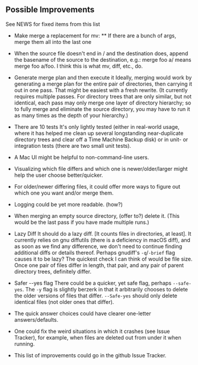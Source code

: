 ## Possible Improvements

See NEWS for fixed items from this list

* Make merge a replacement for mv:
  ** If there are a bunch of args, merge them all into the last one

* When the source file doesn't end in / and the destination does,
  append the basename of the source to the destination, e.g.:
    merge foo a/
  means merge foo a/foo.  I think this is what mv, diff, etc., do.


* Generate merge plan and then execute it
Ideally, merging would work by generating a merge plan for the entire
pair of directories, then carrying it out in one pass.  That might be
easiest with a fresh rewrite.  (It currently requires multiple passes.
For directory trees that are only similar, but not identical, each
pass may only merge one layer of directory hierarchy; so to fully
merge and eliminate the source directory, you may have to run it as
many times as the depth of your hierarchy.)

* There are 10 tests
It's only lightly tested (either in real-world usage, where it has
helped me clean up several longstanding near-duplicate directory trees
and clear off a Time Machine Backup disk) or in unit- or integration
tests (there are two small unit tests).

* A Mac UI might be helpful to non-command-line users.

* Visualizing which file differs and which one is newer/older/larger
might help the user choose better/quicker.

* For older/newer differing files, it could offer more ways to figure
out which one you want and/or merge them.

* Logging could be yet more readable. (how?)

* When merging an empty source directory, (offer to?) delete it.  (This
would be the last pass if you have made multiple runs.)

* Lazy Diff
It should do a lazy diff.  [It counts files in directories, at least].
It currently relies on gnu diffutils (there is a deficiency in macOS
diff), and as soon as we find any difference, we don't need to
continue finding additional diffs or details thereof.  Perhaps
gnudiff's `-q`/`-brief` flag causes it to be lazy?  The quickest check
I can think of would be file size.  Once one pair of files differ in
length, that pair, and any pair of parent directory trees, definitely
differ.

* Safer --yes flag
There could be a quicker, yet safe flag, perhaps `--safe-yes`.  The
`-y` flag is slightly berzerk in that it arbitrarily chooses to delete
the older versions of files that differ.  `--Safe-yes` should only
delete identical files (not older ones that differ).

* The quick answer choices could have clearer one-letter
answers/defaults.

* One could fix the weird situations in which it crashes (see Issue
Tracker), for example, when files are deleted out from under it when
running.

* This list of improvements could go in the github Issue Tracker.
